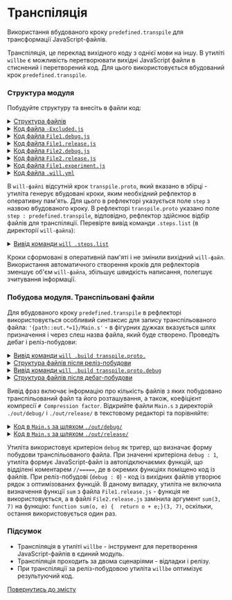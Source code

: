 # Транспіляція

Використання вбудованого кроку <code>predefined.transpile</code> для трансформації JavaScript-файлів.  

Транспіляція, це переклад вихідного коду з однієї мови на іншу. В утиліті `willbe` є можливість перетворювати вихідні JavaScript файли в стиснений і перетворений код. Для цього використовується вбудований крок `predefined.transpile`.  

### Структура модуля  

Побудуйте структуру та внесіть в файли код:  

<details>
  <summary><u>Структура файлів</u></summary>

```
transpile
    ├── proto
    │     ├── -Excluded.js
    │     ├── File1.debug.js
    │     ├── File1.release.js
    │     ├── File2.debug.js
    │     ├── File2.release.js
    │     └── File.experiment.js
    └── .will.yml

```

</details>
<details>
  <summary><u>Код файла <code>-Excluded.js</code></u></summary>

```js
console.log( '-Excluded.js' );

```

</details>
<details>
  <summary><u>Код файла <code>File1.debug.js</code></u></summary>

```js
function sum(a, b){
    return a+b;
}
console.log( 'File1.debug.js' );

```

</details>
<details>
  <summary><u>Код файла <code>File1.release.js</code></u></summary>

```js
function sum(a, b){
    return a+b;
}
console.log( 'File1.release.js' );

```

</details>
<details>
  <summary><u>Код файла <code>File2.debug.js</code></u></summary>

```js
function sum(a, b){
    return a+b;
}
console.log( 'Sum of 2 and 3 is: ' + sum(2, 3) );

```

</details>
<details>
  <summary><u>Код файла <code>File2.release.js</code></u></summary>

```js
function sum(a, b){
    return a+b;
}
console.log( 'Sum of 3 and 7 is: ' + sum(3, 7) );

```

</details>
<details>
  <summary><u>Код файла <code>File1.experiment.js</code></u></summary>

```js
console.log( 'File2.experiment.js' );

```

</details>
<details>
  <summary><u>Код файла <code>.will.yml</code></u></summary>

```yaml
about :

  name : transpile
  description : "To transpile js-files"
  version : 0.0.1

path :

  proto : './proto'
  in : '.'
  out : 'out'
  out.debug:
    path : './out/debug'
    criterion :
      debug : 1
  out.release:
    path : './out/release'
    criterion :
      debug : 0

reflector :

  transpile.proto :
    inherit : predefined.*
    step : predefined.transpile
    criterion :
      debug : [ 0, 1 ]
    filePath :
      path::proto : '{path::out.*=1}/Main.s'

build :

  transpile.proto :
    criterion :
      debug : [ 0,1 ]
    steps :
      - transpile.proto*=1

```

</details>

В `will-файлі` відсутній крок `transpile.proto`, який вказано в збірці - утиліта генерує вбудовані кроки, яким необхідний рефлектор в оперативну пам'ять. Для цього в рефлекторі указується поле `step` з назвою вбудованого кроку. В рефлекторі `transpile.proto` указано поле `step : predefined.transpile`, відповідно, рефлектор здійснює відбір файлів для транспіляції. Перевірте вивід команди `.steps.list` (в директорії `will-файла`):  

<details>
  <summary><u>Вивід команди <code>will .steps.list</code></u></summary>

```
[user@user ~]$ will .steps.list
...
step::transpile.proto.
  criterion :
    debug : 0
  opts :
    reflector : reflector::transpile.proto*
  inherit :
    predefined.transpile

step::transpile.proto.debug
  criterion :
    debug : 1
  opts :
    reflector : reflector::transpile.proto*
  inherit :
    predefined.transpile

```

</details>

Кроки сформовані в оперативній пам'яті і не змінили вихідний `will-файл`. Використання автоматичного створення кроків для рефлекторів зменшує об'єм `will-файла`, збільшує швидкість написання, полегшує зчитування інформації.   

### Побудова модуля. Транспільовані файли
Для вбудованого кроку `predefined.transpile` в рефлекторі використовується особливий синтаксис для запису транспільованого файла: `'{path::out.*=1}/Main.s'` - в фігурних дужках вказується шлях призначення і через слеш назва файла, який буде створено.
Проведіть дебаг і реліз-побудови:  

<details>
  <summary><u>Вивід команди <code>will .build transpile.proto.</code></u></summary>

```
[user@user ~]$ will .build transpile.proto.
...
  Building transpile.proto.
   # Transpiled 2 file(s) to /path_to_file/out/release/Main.s in 0.167s
   # Compression factor : 198.0 b / 107.0 b / 66.0 b
  Built transpile.proto. in 3.205s

```

</details>
<details>
  <summary><u>Структура файлів після реліз-побудови</u></summary>

```
transpile
    ├── out
    │    └── release
    │           └── Main.s
    ├── proto
    │     ├── -Excluded.js
    │     ├── File1.debug.js
    │     ├── File1.release.js
    │     ├── File2.debug.js
    │     ├── File2.release.js
    │     └── File.experiment.js
    └── .will.yml

```

</details>
<details>
  <summary><u>Вивід команди <code>will .build transpile.proto.debug</code></u></summary>

```
[user@user ~]$ will .build transpile.proto.debug
...
  Building transpile.proto.debug
   # Transpiled 3 file(s) to /path_to_file/out/debug/Main.s in 0.120s
   # Compression factor : 295.0 b / 295.0 b / 100.0 b
  Built transpile.proto.debug in 3.296s

```
</details>
<details>
  <summary><u>Структура файлів після дебаг-побудови</u></summary>

```
transpile
    ├── out
    │    ├── debug
    │    │     └── Main.s
    │    └── release
    │           └── Main.s
    ├── proto
    │     ├── -Excluded.js
    │     ├── File1.debug.js
    │     ├── File1.release.js
    │     ├── File2.debug.js
    │     ├── File2.release.js
    │     └── File.experiment.js
    └── .will.yml

```

</details>

Вивід фраз включає інформацію про кількість файлів з яких побудовано транспільований файл та його розташування, а також, коефіцієнт компресії `# Compression factor`.
Відкрийте файли `Main.s` з директорій `./out/debug/` i `./out/release/` в текстовому редакторі та порівняйте:  

<details>
  <summary><u>Код в <code>Main.s</code> за шляхом <code>./out/debug/</code></u></summary>

```js
// ======================================
( function() {
console.log( 'File.experiment.js' );

})();
// ======================================
( function() {
function sum(a, b){
    return a+b;
}
console.log( 'File1.debug.js' );

})();
// ======================================
( function() {
function sum(a, b){
    return a+b;
}
console.log( 'Sum of 2 and 3 is: ' + sum(2, 3) );

})();
```

</details>
<details>
  <summary><u>Код в <code>Main.s</code> за шляхом <code>./out/release/</code></u></summary>

```js
// ======================================
console.log("File1.release.js"), console.log("Sum of 3 and 7 is: " + function sum(o, e) {
  return o + e;
}(3, 7));

```

</details>

Утиліта використовує критеріон `debug` як тригер, що визначає форму побудови транспільованого файла. При значенні критеріона `debug : 1`, утиліта формує JavaScript-файл із автопідключаємих функцій, що відділені коментарем `//=====`, де в окремих функціях поміщено код із файлів. При реліз-побудові (`debug : 0`) - код із вихідних файлів утворює рядок з оптимізованих функцій. В даному випадку, утиліта не включила визначення функції `sum` з файла `File1.release.js`  - функція не використовується, а в файлі `File2.release.js` замінила аргумент `sum(3, 7)` на функцію: `function sum(o, e) {  return o + e;}(3, 7)`, оскільки, остання використовується один раз.  

### Підсумок  
- Транспіляція в утиліті `willbe` - інструмент для перетворення JavaScript-файлів в єдиний модуль.  
- Транспіляція проходить за двома сценаріями - відладки і релізу.  
- При транспіляції за реліз-побудовою утиліта `willbe` оптимізує результуючий код.  

[Повернутись до змісту](../README.md#tutorials)
